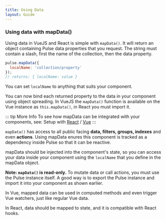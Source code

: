 ```yaml
---
title: Using Data
layout: Guide
---
```


### Using data with mapData()

Using data in VueJS and React is simple with `mapData()`. It will return an object containing Pulse data properties that you request. The string must contain a slash, first the name of the collection, then the data property.

```js
pulse.mapData({
  localName: 'collection/property'
});
// returns: { localName: value }
```

You can set `localName` to anything that suits your component.

You can now bind each returned property to the data in your component using object spreading. In VueJS the `mapData()` function is available on the Vue instance as `this.mapData()`, in React you must import it.

::: tip More Info
To see how mapData can be integrated with your components, see: Setup with [React](/getting-started/setup-with-react.html) / [Vue](/getting-started/setup-with-vue.html)
:::

`mapData()` has access to all public facing **data, filters, groups, indexes** and even **actions**. Using mapData enures this component is tracked as a dependency inside Pulse so that it can be reactive.

mapData should be injected into the component's state, so you can access your data inside your component using the `localName` that you define in the mapData object.

**Note: `mapData()` is read-only.** To mutate data or call actions, you must use the Pulse instance itself. A good way is to export the Pulse instance and import it into your component as shown earlier.

In Vue, mapped data can be used in computed methods and even trigger Vue watchers, just like regular Vue data.

In React, data should be mapped to state, and it is compatible with React hooks.
